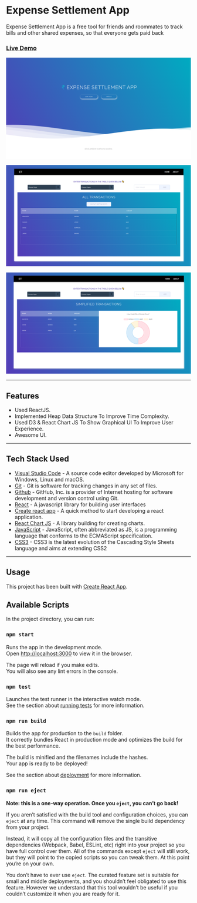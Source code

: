 # Expense Settlement App

Expense Settlement App is a free tool for friends and roommates to track bills and other shared expenses, so that everyone gets paid back <br>

### [Live Demo](https://expense-settlement-application.netlify.app/)

![screenshot](https://github.com/UrbanLadKT/expense-settlement-application/blob/main/src/images/Home_Page.png)

![screenshot](https://github.com/UrbanLadKT/expense-settlement-application/blob/main/src/images/Transactions_SS.png)

![screenshot](https://github.com/UrbanLadKT/expense-settlement-application/blob/main/src/images/Simplified_Transactions_SS.png)

---

## Features

- Used ReactJS.
- Implemented Heap Data Structure To Improve Time Complexity.
- Used D3 & React Chart JS To Show Graphical UI To Improve User Experience.
- Awesome UI.

---

## Tech Stack Used

- [Visual Studio Code](https://code.visualstudio.com/) - A source code editor developed by Microsoft for Windows, Linux and macOS.
- [Git](https://git-scm.com/) - Git is software for tracking changes in any set of files.
- [Github](https://github.com/) - GitHub, Inc. is a provider of Internet hosting for software development and version control using Git.
- [React](https://reactjs.org/) - A javascript library for building user interfaces
- [Create react app](https://create-react-app.dev/) - A quick method to start developing a react application.
- [React Chart JS](https://www.npmjs.com/package/react-chartjs-2) - A library building for creating charts.
- [JavaScript](https://www.javascript.com/) - JavaScript, often abbreviated as JS, is a programming language that conforms to the ECMAScript specification.
- [CSS3](https://en.wikipedia.org/wiki/CSS) - CSS3 is the latest evolution of the Cascading Style Sheets language and aims at extending CSS2

---

## Usage

This project has been built with [Create React App](https://github.com/facebook/create-react-app).

## Available Scripts

In the project directory, you can run:

### `npm start`

Runs the app in the development mode.<br />
Open [http://localhost:3000](http://localhost:3000) to view it in the browser.

The page will reload if you make edits.<br />
You will also see any lint errors in the console.

### `npm test`

Launches the test runner in the interactive watch mode.<br />
See the section about [running tests](https://facebook.github.io/create-react-app/docs/running-tests) for more information.

### `npm run build`

Builds the app for production to the `build` folder.<br />
It correctly bundles React in production mode and optimizes the build for the best performance.

The build is minified and the filenames include the hashes.<br />
Your app is ready to be deployed!

See the section about [deployment](https://facebook.github.io/create-react-app/docs/deployment) for more information.

### `npm run eject`

**Note: this is a one-way operation. Once you `eject`, you can’t go back!**

If you aren’t satisfied with the build tool and configuration choices, you can `eject` at any time. This command will remove the single build dependency from your project.

Instead, it will copy all the configuration files and the transitive dependencies (Webpack, Babel, ESLint, etc) right into your project so you have full control over them. All of the commands except `eject` will still work, but they will point to the copied scripts so you can tweak them. At this point you’re on your own.

You don’t have to ever use `eject`. The curated feature set is suitable for small and middle deployments, and you shouldn’t feel obligated to use this feature. However we understand that this tool wouldn’t be useful if you couldn’t customize it when you are ready for it.
